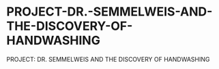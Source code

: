 # PROJECT-DR.-SEMMELWEIS-AND-THE-DISCOVERY-OF-HANDWASHING
PROJECT: DR. SEMMELWEIS AND THE DISCOVERY OF HANDWASHING
